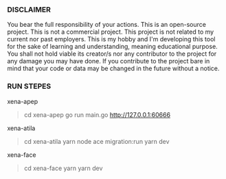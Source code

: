 ### DISCLAIMER ###

You bear the full responsibility of your actions.
This is an open-source project. This is not a commercial project.
This project is not related to my current nor past employers.
This is my hobby and I'm developing this tool for the sake of learning and understanding, meaning educational purpose. You shall not hold viable its creator/s nor any contributor to the project for any damage you may have done. If you contribute to the project bare in mind that your code or data may be changed in the future without a notice.

### RUN STEPES ###

xena-apep
> cd xena-apep
> go run main.go http://127.0.0.1:60666

xena-atila
> cd xena-atila
> yarn
> node ace migration:run
> yarn dev

xena-face
> cd xena-face
> yarn
> yarn dev